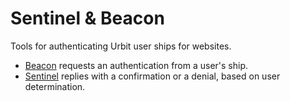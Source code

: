 #   Sentinel & Beacon

Tools for authenticating Urbit user ships for websites.

- [Beacon](https://github.com/sigilante/beacon) requests an authentication from a user's ship.
- [Sentinel](https://github.com/sigilante/sentinel) replies with a confirmation or a denial, based on user determination.

